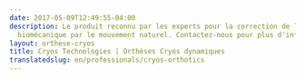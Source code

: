 ```yaml
---
date: 2017-05-09T12:49:55-04:00
description: Le produit reconnu par les experts pour la correction de la dysfonction
  biomécanique par le mouvement naturel. Contactez-nous pour plus d'informations.
layout: orthese-cryos
title: Cryos Technologies | Orthèses Cryos dynamiques
translatedslug: en/professionals/cryos-orthotics
---
```


